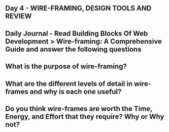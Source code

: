 ## Day 4 - WIRE-FRAMING, DESIGN TOOLS AND REVIEW

## Daily Journal - Read Building Blocks Of Web Development > Wire-framing: A Comprehensive Guide and answer the following questions

## What is the purpose of wire-framing?

## What are the different levels of detail in wire-frames and why is each one useful?

## Do you think wire-frames are worth the Time, Energy, and Effort that they require? Why or Why not?

